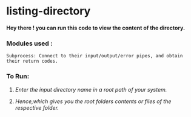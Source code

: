 # listing-directory

**Hey there ! you can run this code to view the content of the directory.**

### Modules used : 
    Subprocess: Connect to their input/output/error pipes, and obtain their return codes.

### To Run:

1. *Enter the input directory name in a root path of your system.*

2. *Hence,which gives you the root folders  contents or files of the respective folder.* 

